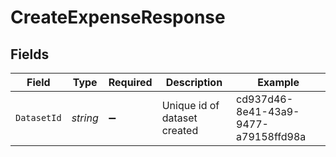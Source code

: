 # CreateExpenseResponse


## Fields

| Field                                | Type                                 | Required                             | Description                          | Example                              |
| ------------------------------------ | ------------------------------------ | ------------------------------------ | ------------------------------------ | ------------------------------------ |
| `DatasetId`                          | *string*                             | :heavy_minus_sign:                   | Unique id of dataset created         | cd937d46-8e41-43a9-9477-a79158ffd98a |